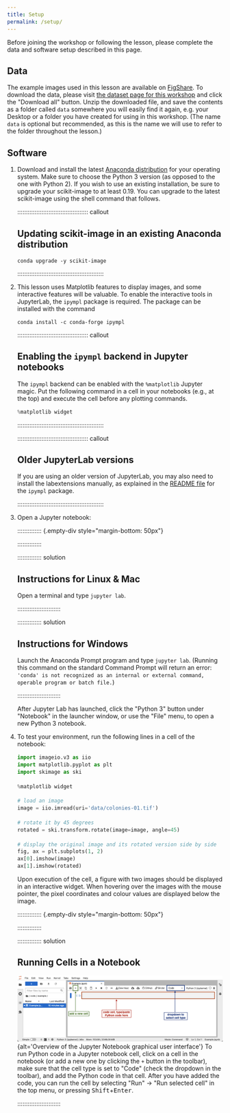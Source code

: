 ```yaml
---
title: Setup
permalink: /setup/
---
```


Before joining the workshop or following the lesson, please complete the data and software setup described in this page.

## Data

The example images used in this lesson are available on [FigShare](https://figshare.com/).
To download the data, please visit [the dataset page for this workshop][figshare-data]
and click the "Download all" button.
Unzip the downloaded file, and save the contents as a folder  called `data` somewhere you will easily find it again,
e.g. your Desktop or a folder you have created for using in this workshop.
(The name `data` is optional but recommended, as this is the name we will use to refer to the folder throughout the lesson.)

## Software

1. Download and install the latest [Anaconda
   distribution](https://www.anaconda.com/distribution/) for your
   operating system. Make sure to choose the Python 3 version (as
   opposed to the one with Python 2). If you wish to use an existing
   installation, be sure to upgrade your scikit-image to at least 0.19.
   You can upgrade to the latest scikit-image using the shell command that follows.

   :::::::::::::::::::::::::::::::::::::::::  callout

   ## Updating scikit-image in an existing Anaconda distribution

   ```shell
   conda upgrade -y scikit-image
   ```

   ::::::::::::::::::::::::::::::::::::::::::::::::::

2. This lesson uses Matplotlib features to display images, and some
   interactive features will be valuable. To enable the interactive
   tools in JupyterLab, the `ipympl` package is required. The package
   can be installed with the command

   ```shell
   conda install -c conda-forge ipympl
   ```

   :::::::::::::::::::::::::::::::::::::::::  callout

   ## Enabling the `ipympl` backend in Jupyter notebooks

   The `ipympl` backend can be enabled with the `%matplotlib` Jupyter
   magic. Put the following command in a cell in your notebooks
   (e.g., at the top) and execute the cell before any plotting commands.

   ```python
   %matplotlib widget
   ```

   ::::::::::::::::::::::::::::::::::::::::::::::::::

   :::::::::::::::::::::::::::::::::::::::::  callout

   ## Older JupyterLab versions

   If you are using an older version of JupyterLab, you may also need
   to install the labextensions manually, as explained in the [README
   file](https://github.com/matplotlib/ipympl#readme) for the `ipympl`
   package.


   ::::::::::::::::::::::::::::::::::::::::::::::::::

3. Open a Jupyter notebook:

   :::::::::::::: {.empty-div style="margin-bottom: 50px"}
   <!-- This div is intentionally empty to allow the solution to float alone -->
   ::::::::::::::

   ::::::::::::::  solution

   ## Instructions for Linux \& Mac

   Open a terminal and type `jupyter lab`.


   :::::::::::::::::::::::::

   ::::::::::::::  solution

   ## Instructions for Windows

   Launch the Anaconda Prompt program and type `jupyter lab`.
   (Running this command on the standard Command Prompt will return an error:
   `'conda' is not recognized as an internal or external command, operable program or batch file.`)


   :::::::::::::::::::::::::

   After Jupyter Lab has launched, click the "Python 3" button under "Notebook" in the launcher window,
   or use the "File" menu, to open a new Python 3 notebook.

4. To test your environment, run the following lines in a cell of the notebook:

   ```python
   import imageio.v3 as iio
   import matplotlib.pyplot as plt
   import skimage as ski

   %matplotlib widget

   # load an image
   image = iio.imread(uri='data/colonies-01.tif')

   # rotate it by 45 degrees
   rotated = ski.transform.rotate(image=image, angle=45)

   # display the original image and its rotated version side by side
   fig, ax = plt.subplots(1, 2)
   ax[0].imshow(image)
   ax[1].imshow(rotated)
   ```

   Upon execution of the cell, a figure with two images should be displayed in an interactive widget. When hovering over the images with the mouse pointer, the pixel coordinates and colour values are displayed below the image.

   :::::::::::::: {.empty-div style="margin-bottom: 50px"}
   <!-- This div is intentionally empty to allow the solution to float alone -->
   ::::::::::::::

   ::::::::::::::  solution

   ## Running Cells in a Notebook

   ![](fig/jupyter_overview.png){alt='Overview of the Jupyter Notebook graphical user interface'}
   To run Python code in a Jupyter notebook cell, click on a cell in the notebook
   (or add a new one by clicking the `+` button in the toolbar),
   make sure that the cell type is set to "Code" (check the dropdown in the toolbar),
   and add the Python code in that cell.
   After you have added the code,
   you can run the cell by selecting "Run" -> "Run selected cell" in the top menu,
   or pressing <kbd>Shift</kbd>\+<kbd>Enter</kbd>.


   :::::::::::::::::::::::::

[figshare-data]: https://figshare.com/articles/dataset/Data_Carpentry_Image_Processing_Data_beta_/19260677
